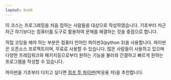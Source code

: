 ```yaml
---
layout: book
---
```


이 코스는 프로그래밍을 처음 접하는 사람들을 대상으로 작성하였습니다.
기초부터 차근차근 하기보다는 컴퓨터를 도구로 활용하여 문제를 해결하는 것을
중점으로 합니다.

직접 코딩을 해야 하는 부분은 컴퓨터 언어인 파이썬3(python 3)을 사용합니다. 파이썬은 오픈소스 프로젝트이며, 무료로 사용할 수 있습니다.
많은 사람들이 사용하고 있으며 다양한 프레임워크와 패키지등으로부터
원하는 기능을 불러와 간결하고 빠르게 원하는 프로그램을 작성할 수 있습니다.

파이썬을 기초부터 다지고 싶다면
[점프 투 파이썬](https://wikidocs.net/book/1)(박응용 저)을
추천합니다.
